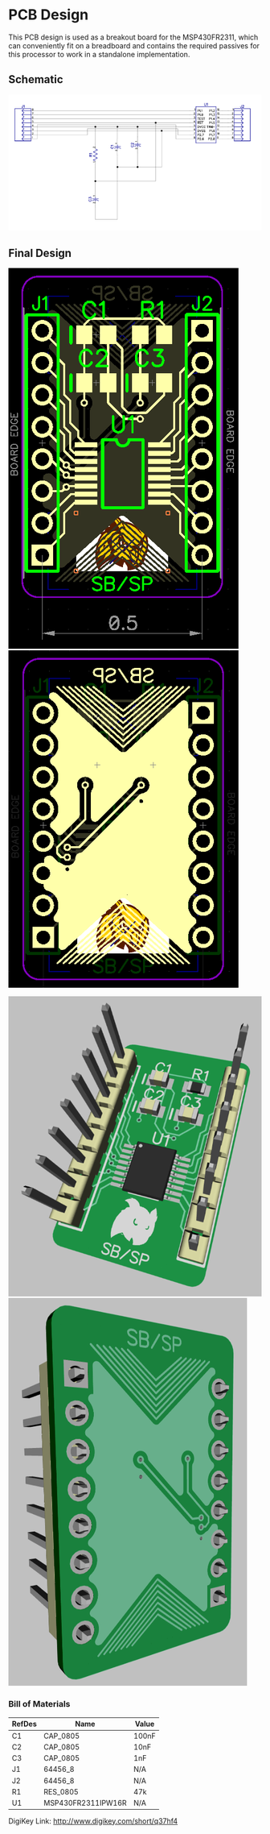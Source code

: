 # PCB Design

This PCB design is used as a breakout board for the MSP430FR2311, which can conveniently fit on a breadboard and contains the required passives for this processor to work in a standalone implementation.

## Schematic

![alt text](https://github.com/RU09342/lab-5-sensing-the-world-around-you-simon-bublis/blob/master/PCB%20Design/Screenshots/Schematic.PNG)

## Final Design
![alt text](https://github.com/RU09342/lab-5-sensing-the-world-around-you-simon-bublis/blob/master/PCB%20Design/Screenshots/PCB%20Top%20View.PNG) ![alt text](https://github.com/RU09342/lab-5-sensing-the-world-around-you-simon-bublis/blob/master/PCB%20Design/Screenshots/PCB%20Bottom%20View.PNG)

![alt text](https://github.com/RU09342/lab-5-sensing-the-world-around-you-simon-bublis/blob/master/PCB%20Design/Screenshots/3d%20View.PNG) ![alt text](https://github.com/RU09342/lab-5-sensing-the-world-around-you-simon-bublis/blob/master/PCB%20Design/Screenshots/3d%20Back%20View.PNG)

### Bill of Materials

|RefDes     | Name     	   	 |Value|
|-----------| ------------------ |-----|
|C1         | CAP_0805 	   	 |100nF|
|C2         | CAP_0805 	   	 |10nF |
|C3         | CAP_0805	   	 |1nF  |
|J1         | 64456_8 	   	 |N/A  |
|J2         | 64456_8 	   	 |N/A  |
|R1         | RES_0805 	   	 |47k  |
|U1         | MSP430FR2311IPW16R |N/A  |

DigiKey Link: http://www.digikey.com/short/q37hf4
